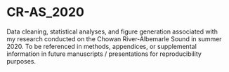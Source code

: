 # CR-AS_2020
Data cleaning, statistical analyses, and figure generation associated with my research conducted on the Chowan River-Albemarle Sound in summer 2020. To be referenced in methods, appendices, or supplemental information in future manuscripts / presentations for reproducibility purposes. 
